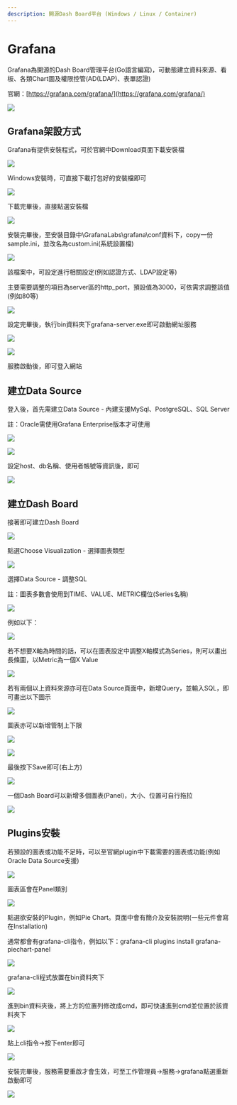 ```yaml
---
description: 開源Dash Board平台 (Windows / Linux / Container)
---
```


# Grafana

Grafana為開源的Dash Board管理平台\(Go語言編寫\)，可動態建立資料來源、看板、各類Chart圖及權限控管\(AD\(LDAP\)、表單認證\)

官網：[https://grafana.com/grafana/](https://grafana.com/grafana/)

![](../.gitbook/assets/image%20%2854%29.png)

## Grafana架設方式

Grafana有提供安裝程式，可於官網中Download頁面下載安裝檔

![](../.gitbook/assets/image%20%28123%29.png)

Windows安裝時，可直接下載打包好的安裝檔即可

![](../.gitbook/assets/image%20%2882%29.png)

下載完畢後，直接點選安裝檔

![](../.gitbook/assets/image%20%28104%29.png)

安裝完畢後，至安裝目錄中\GrafanaLabs\grafana\conf資料下，copy一份sample.ini，並改名為custom.ini\(系統設置檔\)

![](../.gitbook/assets/image%20%284%29.png)

該檔案中，可設定進行相關設定\(例如認證方式、LDAP設定等\)

主要需要調整的項目為server區的http\_port，預設值為3000，可依需求調整該值\(例如80等\)

![](../.gitbook/assets/image%20%2844%29.png)

設定完畢後，執行bin資料夾下grafana-server.exe即可啟動網址服務

![](../.gitbook/assets/image%20%2818%29.png)

![](../.gitbook/assets/image%20%2865%29.png)

服務啟動後，即可登入網站

## 建立Data Source

登入後，首先需建立Data Source - 內建支援MySql、PostgreSQL、SQL Server

註：Oracle需使用Grafana Enterprise版本才可使用

![](../.gitbook/assets/image%20%2872%29.png)

![](../.gitbook/assets/image%20%2856%29.png)

設定host、db名稱、使用者帳號等資訊後，即可

![](../.gitbook/assets/image%20%289%29.png)

## 建立Dash Board

接著即可建立Dash Board

![](../.gitbook/assets/image%20%28130%29.png)

點選Choose Visualization - 選擇圖表類型

![](../.gitbook/assets/image%20%2829%29.png)

選擇Data Source - 調整SQL

註：圖表多數會使用到TIME、VALUE、METRIC欄位\(Series名稱\)

![](../.gitbook/assets/image%20%2880%29.png)

例如以下：

![](../.gitbook/assets/image%20%2832%29.png)

若不想要X軸為時間的話，可以在圖表設定中調整X軸模式為Series，則可以畫出長條圖，以Metric為一個X Value

![](../.gitbook/assets/image%20%2871%29.png)

若有兩個以上資料來源亦可在Data Source頁面中，新增Query，並輸入SQL，即可畫出以下圖示

![](../.gitbook/assets/image%20%2885%29.png)

圖表亦可以新增管制上下限

![](../.gitbook/assets/image%20%28125%29.png)

![](../.gitbook/assets/image%20%2842%29.png)

最後按下Save即可\(右上方\)

![](../.gitbook/assets/image%20%2811%29.png)

一個Dash Board可以新增多個圖表\(Panel\)，大小、位置可自行拖拉

![](../.gitbook/assets/image%20%28112%29.png)



## Plugins安裝

若預設的圖表或功能不足時，可以至官網plugin中下載需要的圖表或功能\(例如Oracle Data Source支援\)

![](../.gitbook/assets/image%20%2858%29.png)

圖表區會在Panel類別

![](../.gitbook/assets/image%20%28119%29.png)

點選欲安裝的Plugin，例如Pie Chart。頁面中會有簡介及安裝說明\(一些元件會寫在Installation\)

通常都會有grafana-cli指令，例如以下：grafana-cli plugins install grafana-piechart-panel

![](../.gitbook/assets/image%20%2874%29.png)

grafana-cli程式放置在bin資料夾下

![](../.gitbook/assets/image%20%2821%29.png)

進到bin資料夾後，將上方的位置列修改成cmd，即可快速進到cmd並位置於該資料夾下

![](../.gitbook/assets/image%20%2883%29.png)

貼上cli指令→按下enter即可

![](../.gitbook/assets/image%20%2827%29.png)

安裝完畢後，服務需要重啟才會生效，可至工作管理員→服務→grafana點選重新啟動即可

![](../.gitbook/assets/image%20%28126%29.png)

